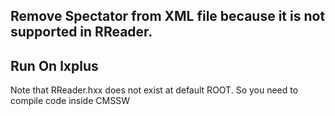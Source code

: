 ## Remove Spectator from XML file because it is not supported in RReader.

## Run On lxplus
Note that RReader.hxx does not exist at default ROOT. So you need to compile code inside CMSSW
